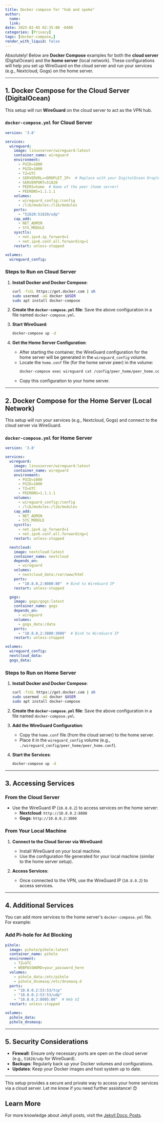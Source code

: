 ```yaml
---
title: Docker compose for "hub and spoke"
author:
  name: 
  link: 
date: 2025-02-05 02:35:00 -0400
categories: [Privacy]
tags: [docker-compose,]
render_with_liquid: false
---
```


Absolutely! Below are **Docker Compose** examples for both the **cloud server** (DigitalOcean) and the **home server** (local network). These configurations will help you set up WireGuard on the cloud server and run your services (e.g., Nextcloud, Gogs) on the home server.

---

## **1. Docker Compose for the Cloud Server (DigitalOcean)**

This setup will run **WireGuard** on the cloud server to act as the VPN hub.

### **`docker-compose.yml` for Cloud Server**
```yaml
version: '3.8'

services:
  wireguard:
    image: linuxserver/wireguard:latest
    container_name: wireguard
    environment:
      - PUID=1000
      - PGID=1000
      - TZ=UTC
      - SERVERURL=<DROPLET_IP>  # Replace with your DigitalOcean Droplet IP
      - SERVERPORT=51820
      - PEERS=home  # Name of the peer (home server)
      - PEERDNS=1.1.1.1
    volumes:
      - wireguard_config:/config
      - /lib/modules:/lib/modules
    ports:
      - "51820:51820/udp"
    cap_add:
      - NET_ADMIN
      - SYS_MODULE
    sysctls:
      - net.ipv4.ip_forward=1
      - net.ipv6.conf.all.forwarding=1
    restart: unless-stopped

volumes:
  wireguard_config:
```

### **Steps to Run on Cloud Server**
1. **Install Docker and Docker Compose**:
   ```bash
   curl -fsSL https://get.docker.com | sh
   sudo usermod -aG docker $USER
   sudo apt install docker-compose
   ```

2. **Create the `docker-compose.yml` file**:
   Save the above configuration in a file named `docker-compose.yml`.

3. **Start WireGuard**:
   ```bash
   docker-compose up -d
   ```

4. **Get the Home Server Configuration**:
   - After starting the container, the WireGuard configuration for the home server will be generated in the `wireguard_config` volume.
   - Locate the `home.conf` file (for the home server peer) in the volume:
     ```bash
     docker-compose exec wireguard cat /config/peer_home/peer_home.conf
     ```
   - Copy this configuration to your home server.

---

## **2. Docker Compose for the Home Server (Local Network)**

This setup will run your services (e.g., Nextcloud, Gogs) and connect to the cloud server via WireGuard.

### **`docker-compose.yml` for Home Server**
```yaml
version: '3.8'

services:
  wireguard:
    image: linuxserver/wireguard:latest
    container_name: wireguard
    environment:
      - PUID=1000
      - PGID=1000
      - TZ=UTC
      - PEERDNS=1.1.1.1
    volumes:
      - wireguard_config:/config
      - /lib/modules:/lib/modules
    cap_add:
      - NET_ADMIN
      - SYS_MODULE
    sysctls:
      - net.ipv4.ip_forward=1
      - net.ipv6.conf.all.forwarding=1
    restart: unless-stopped

  nextcloud:
    image: nextcloud:latest
    container_name: nextcloud
    depends_on:
      - wireguard
    volumes:
      - nextcloud_data:/var/www/html
    ports:
      - "10.8.0.2:8080:80"  # Bind to WireGuard IP
    restart: unless-stopped

  gogs:
    image: gogs/gogs:latest
    container_name: gogs
    depends_on:
      - wireguard
    volumes:
      - gogs_data:/data
    ports:
      - "10.8.0.2:3000:3000"  # Bind to WireGuard IP
    restart: unless-stopped

volumes:
  wireguard_config:
  nextcloud_data:
  gogs_data:
```

### **Steps to Run on Home Server**
1. **Install Docker and Docker Compose**:
   ```bash
   curl -fsSL https://get.docker.com | sh
   sudo usermod -aG docker $USER
   sudo apt install docker-compose
   ```

2. **Create the `docker-compose.yml` file**:
   Save the above configuration in a file named `docker-compose.yml`.

3. **Add the WireGuard Configuration**:
   - Copy the `home.conf` file (from the cloud server) to the home server.
   - Place it in the `wireguard_config` volume (e.g., `./wireguard_config/peer_home/peer_home.conf`).

4. **Start the Services**:
   ```bash
   docker-compose up -d
   ```

---

## **3. Accessing Services**

### **From the Cloud Server**
- Use the WireGuard IP (`10.8.0.2`) to access services on the home server:
  - **Nextcloud**: `http://10.8.0.2:8080`
  - **Gogs**: `http://10.8.0.2:3000`

### **From Your Local Machine**
1. **Connect to the Cloud Server via WireGuard**:
   - Install WireGuard on your local machine.
   - Use the configuration file generated for your local machine (similar to the home server setup).

2. **Access Services**:
   - Once connected to the VPN, use the WireGuard IP (`10.8.0.2`) to access services.

---

## **4. Additional Services**

You can add more services to the home server's `docker-compose.yml` file. For example:

### **Add Pi-hole for Ad Blocking**
```yaml
pihole:
  image: pihole/pihole:latest
  container_name: pihole
  environment:
    - TZ=UTC
    - WEBPASSWORD=your_password_here
  volumes:
    - pihole_data:/etc/pihole
    - pihole_dnsmasq:/etc/dnsmasq.d
  ports:
    - "10.8.0.2:53:53/tcp"
    - "10.8.0.2:53:53/udp"
    - "10.8.0.2:8085:80"  # Web UI
  restart: unless-stopped

volumes:
  pihole_data:
  pihole_dnsmasq:
```

---

## **5. Security Considerations**
- **Firewall**: Ensure only necessary ports are open on the cloud server (e.g., `51820/udp` for WireGuard).
- **Backups**: Regularly back up your Docker volumes and configurations.
- **Updates**: Keep your Docker images and host system up to date.

---

This setup provides a secure and private way to access your home services via a cloud server. Let me know if you need further assistance! 😊

## Learn More

For more knowledge about Jekyll posts, visit the [Jekyll Docs: Posts](https://jekyllrb.com/docs/posts/).
